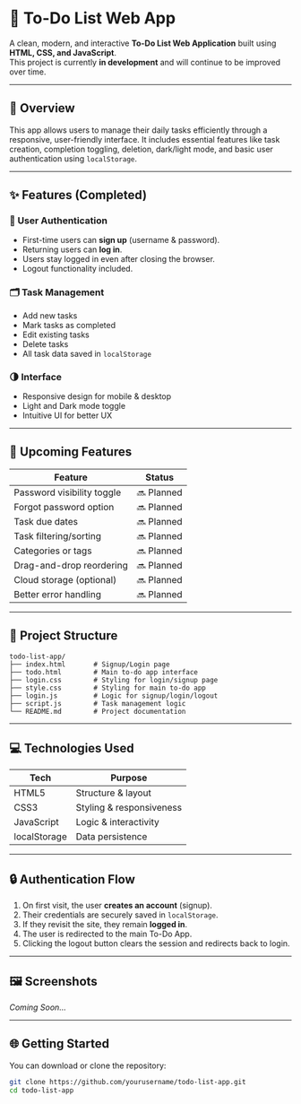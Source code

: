 # 📝 To-Do List Web App

A clean, modern, and interactive **To-Do List Web Application** built using **HTML, CSS, and JavaScript**.  
This project is currently **in development** and will continue to be improved over time.

---

## 📌 Overview

This app allows users to manage their daily tasks efficiently through a responsive, user-friendly interface. It includes essential features like task creation, completion toggling, deletion, dark/light mode, and basic user authentication using `localStorage`.

---

## ✨ Features (Completed)

### 🔐 User Authentication
- First-time users can **sign up** (username & password).
- Returning users can **log in**.
- Users stay logged in even after closing the browser.
- Logout functionality included.

### 🗂️ Task Management
- Add new tasks
- Mark tasks as completed
- Edit existing tasks
- Delete tasks
- All task data saved in `localStorage`

### 🌗 Interface
- Responsive design for mobile & desktop
- Light and Dark mode toggle
- Intuitive UI for better UX

---

## 🚧 Upcoming Features

| Feature                     | Status     |
|----------------------------|------------|
| Password visibility toggle | 🔜 Planned |
| Forgot password option     | 🔜 Planned |
| Task due dates             | 🔜 Planned |
| Task filtering/sorting     | 🔜 Planned |
| Categories or tags         | 🔜 Planned |
| Drag-and-drop reordering   | 🔜 Planned |
| Cloud storage (optional)   | 🔜 Planned |
| Better error handling      | 🔜 Planned |

---

## 📁 Project Structure

```plaintext
todo-list-app/
├── index.html       # Signup/Login page
├── todo.html        # Main to-do app interface
├── login.css        # Styling for login/signup page
├── style.css        # Styling for main to-do app
├── login.js         # Logic for signup/login/logout
├── script.js        # Task management logic
└── README.md        # Project documentation
```
---

## 💻 Technologies Used

| Tech         | Purpose                  |
|--------------|--------------------------|
| HTML5        | Structure & layout       |
| CSS3         | Styling & responsiveness |
| JavaScript   | Logic & interactivity    |
| localStorage | Data persistence         |

---

## 🔒 Authentication Flow

1. On first visit, the user **creates an account** (signup).
2. Their credentials are securely saved in `localStorage`.
3. If they revisit the site, they remain **logged in**.
4. The user is redirected to the main To-Do App.
5. Clicking the logout button clears the session and redirects back to login.

---

## 🖼️ Screenshots

*Coming Soon...*

---

## 🌐 Getting Started

You can download or clone the repository:

```bash
git clone https://github.com/yourusername/todo-list-app.git
cd todo-list-app
